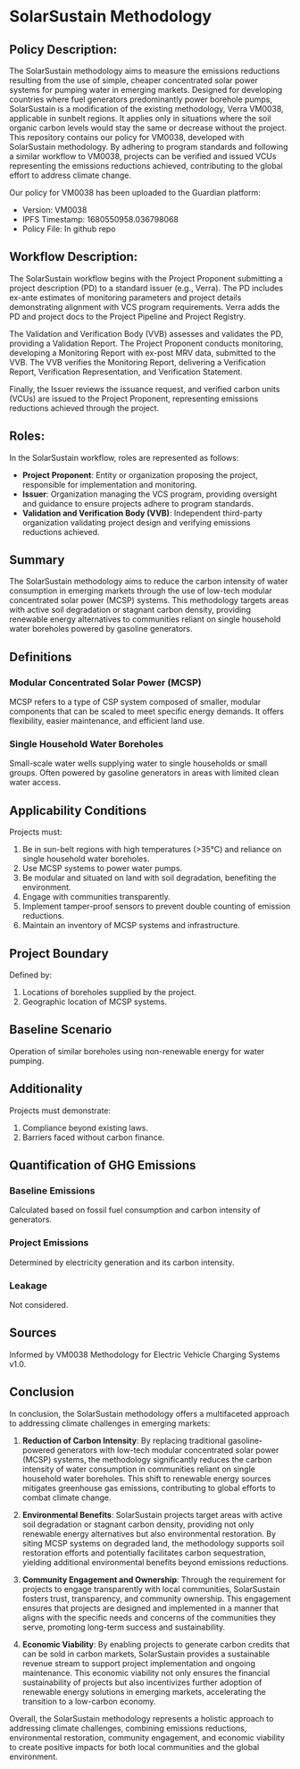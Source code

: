# SolarSustain Methodology

## Policy Description:
The SolarSustain methodology aims to measure the emissions reductions resulting from the use of simple, cheaper concentrated solar power systems for pumping water in emerging markets. Designed for developing countries where fuel generators predominantly power borehole pumps, SolarSustain is a modification of the existing methodology, Verra VM0038, applicable in sunbelt regions. It applies only in situations where the soil organic carbon levels would stay the same or decrease without the project. This repository contains our policy for VM0038, developed with SolarSustain methodology. By adhering to program standards and following a similar workflow to VM0038, projects can be verified and issued VCUs representing the emissions reductions achieved, contributing to the global effort to address climate change.

Our policy for VM0038 has been uploaded to the Guardian platform:

- Version: VM0038
- IPFS Timestamp: 1680550958.036798068
- Policy File: In github repo

## Workflow Description:
The SolarSustain workflow begins with the Project Proponent submitting a project description (PD) to a standard issuer (e.g., Verra). The PD includes ex-ante estimates of monitoring parameters and project details demonstrating alignment with VCS program requirements. Verra adds the PD and project docs to the Project Pipeline and Project Registry.

The Validation and Verification Body (VVB) assesses and validates the PD, providing a Validation Report. The Project Proponent conducts monitoring, developing a Monitoring Report with ex-post MRV data, submitted to the VVB. The VVB verifies the Monitoring Report, delivering a Verification Report, Verification Representation, and Verification Statement.

Finally, the Issuer reviews the issuance request, and verified carbon units (VCUs) are issued to the Project Proponent, representing emissions reductions achieved through the project.

## Roles:
In the SolarSustain workflow, roles are represented as follows:

- **Project Proponent**: Entity or organization proposing the project, responsible for implementation and monitoring.
- **Issuer**: Organization managing the VCS program, providing oversight and guidance to ensure projects adhere to program standards.
- **Validation and Verification Body (VVB)**: Independent third-party organization validating project design and verifying emissions reductions achieved.


## Summary

The SolarSustain methodology aims to reduce the carbon intensity of water consumption in emerging markets through the use of low-tech modular concentrated solar power (MCSP) systems. This methodology targets areas with active soil degradation or stagnant carbon density, providing renewable energy alternatives to communities reliant on single household water boreholes powered by gasoline generators.

## Definitions

### Modular Concentrated Solar Power (MCSP)
MCSP refers to a type of CSP system composed of smaller, modular components that can be scaled to meet specific energy demands. It offers flexibility, easier maintenance, and efficient land use.

### Single Household Water Boreholes
Small-scale water wells supplying water to single households or small groups. Often powered by gasoline generators in areas with limited clean water access.

## Applicability Conditions

Projects must:
1. Be in sun-belt regions with high temperatures (>35°C) and reliance on single household water boreholes.
2. Use MCSP systems to power water pumps.
3. Be modular and situated on land with soil degradation, benefiting the environment.
4. Engage with communities transparently.
5. Implement tamper-proof sensors to prevent double counting of emission reductions.
6. Maintain an inventory of MCSP systems and infrastructure.

## Project Boundary

Defined by:
1. Locations of boreholes supplied by the project.
2. Geographic location of MCSP systems.

## Baseline Scenario

Operation of similar boreholes using non-renewable energy for water pumping.

## Additionality

Projects must demonstrate:
1. Compliance beyond existing laws.
2. Barriers faced without carbon finance.

## Quantification of GHG Emissions

### Baseline Emissions
Calculated based on fossil fuel consumption and carbon intensity of generators.

### Project Emissions
Determined by electricity generation and its carbon intensity.

### Leakage
Not considered.

## Sources
Informed by VM0038 Methodology for Electric Vehicle Charging Systems v1.0.

## Conclusion
In conclusion, the SolarSustain methodology offers a multifaceted approach to addressing climate challenges in emerging markets:

1. **Reduction of Carbon Intensity**: By replacing traditional gasoline-powered generators with low-tech modular concentrated solar power (MCSP) systems, the methodology significantly reduces the carbon intensity of water consumption in communities reliant on single household water boreholes. This shift to renewable energy sources mitigates greenhouse gas emissions, contributing to global efforts to combat climate change.

2. **Environmental Benefits**: SolarSustain projects target areas with active soil degradation or stagnant carbon density, providing not only renewable energy alternatives but also environmental restoration. By siting MCSP systems on degraded land, the methodology supports soil restoration efforts and potentially facilitates carbon sequestration, yielding additional environmental benefits beyond emissions reductions.

3. **Community Engagement and Ownership**: Through the requirement for projects to engage transparently with local communities, SolarSustain fosters trust, transparency, and community ownership. This engagement ensures that projects are designed and implemented in a manner that aligns with the specific needs and concerns of the communities they serve, promoting long-term success and sustainability.

4. **Economic Viability**: By enabling projects to generate carbon credits that can be sold in carbon markets, SolarSustain provides a sustainable revenue stream to support project implementation and ongoing maintenance. This economic viability not only ensures the financial sustainability of projects but also incentivizes further adoption of renewable energy solutions in emerging markets, accelerating the transition to a low-carbon economy.

Overall, the SolarSustain methodology represents a holistic approach to addressing climate challenges, combining emissions reductions, environmental restoration, community engagement, and economic viability to create positive impacts for both local communities and the global environment.